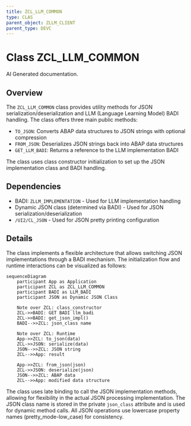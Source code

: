 ```yaml
---
title: ZCL_LLM_COMMON
type: CLAS
parent_object: ZLLM_CLIENT
parent_type: DEVC
---
```


# Class ZCL_LLM_COMMON

AI Generated documentation.
## Overview
The `ZCL_LLM_COMMON` class provides utility methods for JSON serialization/deserialization and LLM (Language Learning Model) BADI handling. The class offers three main public methods:

- `TO_JSON`: Converts ABAP data structures to JSON strings with optional compression
- `FROM_JSON`: Deserializes JSON strings back into ABAP data structures 
- `GET_LLM_BADI`: Returns a reference to the LLM implementation BADI

The class uses class constructor initialization to set up the JSON implementation class and BADI handling.

## Dependencies
- BADI: `ZLLM_IMPLEMENTATION` - Used for LLM implementation handling
- Dynamic JSON class (determined via BADI) - Used for JSON serialization/deserialization
- `/UI2/CL_JSON` - Used for JSON pretty printing configuration

## Details
The class implements a flexible architecture that allows switching JSON implementations through a BADI mechanism. The initialization flow and runtime interactions can be visualized as follows:

```mermaid
sequenceDiagram
    participant App as Application
    participant ZCL as ZCL_LLM_COMMON
    participant BADI as LLM_BADI
    participant JSON as Dynamic JSON Class

    Note over ZCL: class_constructor
    ZCL->>BADI: GET BADI llm_badi
    ZCL->>BADI: get_json_impl()
    BADI-->>ZCL: json_class name

    Note over ZCL: Runtime
    App->>ZCL: to_json(data)
    ZCL->>JSON: serialize(data)
    JSON-->>ZCL: JSON string
    ZCL-->>App: result

    App->>ZCL: from_json(json)
    ZCL->>JSON: deserialize(json)
    JSON-->>ZCL: ABAP data
    ZCL-->>App: modified data structure
```

The class uses late binding to call the JSON implementation methods, allowing for flexibility in the actual JSON processing implementation. The JSON class name is stored in the private `json_class` attribute and is used for dynamic method calls. All JSON operations use lowercase property names (pretty_mode-low_case) for consistency.

